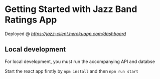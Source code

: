 # Getting Started with Jazz Band Ratings App

Deployed @ *https://jazz-client.herokuapp.com/dashboard*

## Local development

<p> For local development, you must run the accompanying API and databse </p>

<p> Start the react app firstly by <code>npm install</code> and then <code>npm run start</code> <p>
